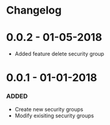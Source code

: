 # Changelog

# 0.0.2 - 01-05-2018
- Added feature delete security group

# 0.0.1 - 01-01-2018
### ADDED
- Create new security groups
- Modify exisiting security groups
